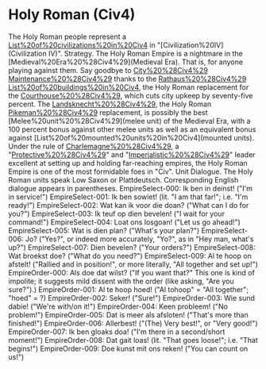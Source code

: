 # Holy Roman (Civ4)

The Holy Roman people represent a [List%20of%20civilizations%20in%20Civ4](civilization) in "[Civilization%20IV](Civilization IV)".
Strategy.
The Holy Roman Empire is a nightmare in the [Medieval%20Era%20%28Civ4%29](Medieval Era). That is, for anyone playing against them. Say goodbye to [City%20%28Civ4%29](city) [Maintenance%20%28Civ4%29](maintenance) thanks to the [Rathaus%20%28Civ4%29](Rathaus) [List%20of%20buildings%20in%20Civ4](building), the Holy Roman replacement for the [Courthouse%20%28Civ4%29](Courthouse), which cuts city upkeep by seventy-five percent. The [Landsknecht%20%28Civ4%29](Landsknecht), the Holy Roman [Pikeman%20%28Civ4%29](Pikeman) replacement, is possibly the best [Melee%20unit%20%28Civ4%29](melee unit) of the Medieval Era, with a 100 percent bonus against other melee units as well as an equivalent bonus against [List%20of%20mounted%20units%20in%20Civ4](mounted units). Under the rule of [Charlemagne%20%28Civ4%29](Charlemagne), a "[Protective%20%28Civ4%29](Protective)" and "[Imperialistic%20%28Civ4%29](Imperialistic)" leader excellent at setting up and holding far-reaching empires, the Holy Roman Empire is one of the most formidable foes in "Civ".
Unit Dialogue.
The Holy Roman units speak Low Saxon or Plattdeutsch. Corresponding English dialogue appears in parentheses.
EmpireSelect-000: Ik ben in deinst! ("I'm in service!")
EmpireSelect-001: Ik ben sowiet! (lit. "I am that far!"; i.e. "I'm ready!")
EmpireSelect-002: Wat kan ik voor die doan? ("What can I do for you?")
EmpireSelect-003: Ik teuf op dien bevelen! ("I wait for your command!")
EmpireSelect-004: Loat ons losgoan! ("Let us go ahead!")
EmpireSelect-005: Wat is dien plan? ("What's your plan?")
EmpireSelect-006: Jo? ("Yes?", or indeed more accurately, "Yo?", as in "Hey man, what's up?")
EmpireSelect-007: Dien bevelen? ("Your orders?")
EmpireSelect-008: Wat broekst doe? ("What do you need?")
EmpireSelect-009: Al te hoop on afstelt! ("Rallied and in position!", or more literally, "All together and set up!")
EmpireOrder-000: Als doe dat wilst? ("If you want that?" This one is kind of impolite; it suggests mild dissent with the order (like asking, "Are you sure?").)
EmpireOrder-001: Al te hoop hoed! ("Al tohoop" = "All together"; "hoed" = ?)
EmpireOrder-002: Seker! ("Sure!")
EmpireOrder-003: Wie sund dabie! ("We're with/on it!")
EmpireOrder-004: Keen probleem! ("No problem!")
EmpireOrder-005: Dat is meer als afsloten! ("That's more than finished!")
EmpireOrder-006: Allerbest! ("(The) Very best!", or "Very good!")
EmpireOrder-007: Ik ben gloaks doa! ("I'm there in a second/short moment!")
EmpireOrder-008: Dat gait loas! (lit. "That goes loose!"; i.e. "That begins!")
EmpireOrder-009: Doe kunst mit ons reken! ("You can count on us!")